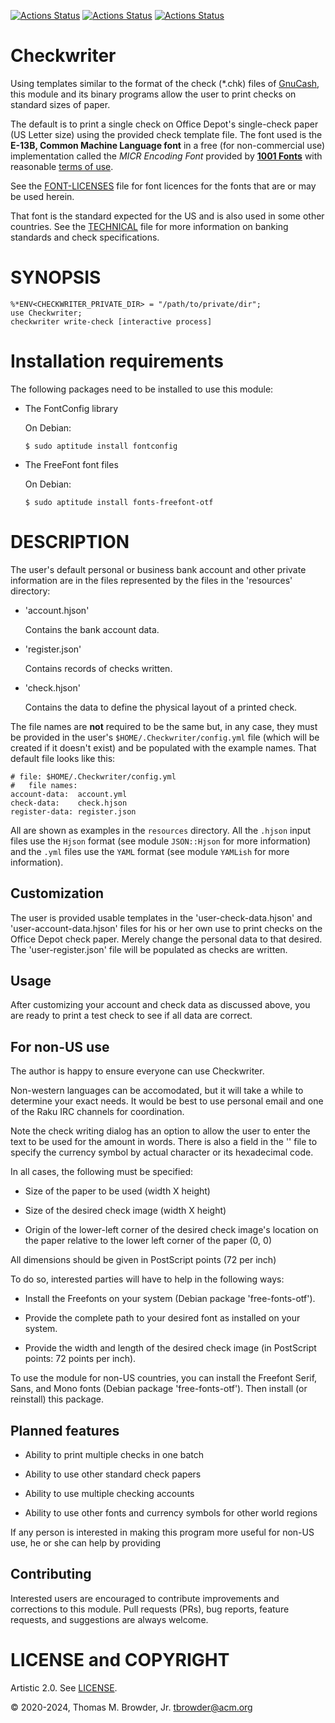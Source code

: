 [![Actions Status](https://github.com/tbrowder/Checkwriter/actions/workflows/linux.yml/badge.svg)](https://github.com/tbrowder/Checkwriter/actions) [![Actions Status](https://github.com/tbrowder/Checkwriter/actions/workflows/macos.yml/badge.svg)](https://github.com/tbrowder/Checkwriter/actions) [![Actions Status](https://github.com/tbrowder/Checkwriter/actions/workflows/windows-spec.yml/badge.svg)](https://github.com/tbrowder/Checkwriter/actions)

Checkwriter
===========

Using templates similar to the format of the check (*.chk) files of [GnuCash](https://gnucash.org), this module and its binary programs allow the user to print checks on standard sizes of paper.

The default is to print a single check on Office Depot's single-check paper (US Letter size) using the provided check template file. The font used is the **E-13B, Common Machine Language font** in a free (for non-commercial use) implementation called the *MICR Encoding Font* provided by **[1001 Fonts](https://www.1001fonts.com/micr-encoding-font.html#styles)** with reasonable [terms of use](https://www.1001fonts.com/licenses/general-font-usage-terms.html).

See the [FONT-LICENSES](./FONT-LICENSES.md) file for font licences for the fonts that are or may be used herein.

That font is the standard expected for the US and is also used in some other countries. See the [TECHNICAL](./TECHNICAL.md) file for more information on banking standards and check specifications.

SYNOPSIS
========



    %*ENV<CHECKWRITER_PRIVATE_DIR> = "/path/to/private/dir";
    use Checkwriter;
    checkwriter write-check [interactive process]

Installation requirements
=========================

The following packages need to be installed to use this module:

  * The FontConfig library

    On Debian:

        $ sudo aptitude install fontconfig

  * The FreeFont font files

    On Debian:

        $ sudo aptitude install fonts-freefont-otf

DESCRIPTION
===========



The user's default personal or business bank account and other private information are in the files represented by the files in the 'resources' directory:

  * 'account.hjson'

    Contains the bank account data.

  * 'register.json'

    Contains records of checks written.

  * 'check.hjson'

    Contains the data to define the physical layout of a printed check.

The file names are **not** required to be the same but, in any case, they must be provided in the user's `$HOME/.Checkwriter/config.yml` file (which will be created if it doesn't exist) and be populated with the example names. That default file looks like this:

    # file: $HOME/.Checkwriter/config.yml
    #   file names:
    account-data:  account.yml
    check-data:    check.hjson
    register-data: register.json

All are shown as examples in the `resources` directory. All the `.hjson` input files use the `Hjson` format (see module `JSON::Hjson` for more information) and the `.yml` files use the `YAML` format (see module `YAMLish` for more information).

Customization
-------------

The user is provided usable templates in the 'user-check-data.hjson' and 'user-account-data.hjson' files for his or her own use to print checks on the Office Depot check paper. Merely change the personal data to that desired. The 'user-register.json' file will be populated as checks are written.

Usage
-----

After customizing your account and check data as discussed above, you are ready to print a test check to see if all data are correct.

For non-US use
--------------

The author is happy to ensure everyone can use Checkwriter.

Non-western languages can be accomodated, but it will take a while to determine your exact needs. It would be best to use personal email and one of the Raku IRC channels for coordination.

Note the check writing dialog has an option to allow the user to enter the text to be used for the amount in words. There is also a field in the '' file to specify the currency symbol by actual character or its hexadecimal code.

In all cases, the following must be specified:

  * Size of the paper to be used (width X height)

  * Size of the desired check image (width X height)

  * Origin of the lower-left corner of the desired check image's location on the paper relative to the lower left corner of the paper (0, 0)

All dimensions should be given in PostScript points (72 per inch)

To do so, interested parties will have to help in the following ways:

  * Install the Freefonts on your system (Debian package 'free-fonts-otf').

  * Provide the complete path to your desired font as installed on your system.

  * Provide the width and length of the desired check image (in PostScript points: 72 points per inch).

To use the module for non-US countries, you can install the Freefont Serif, Sans, and Mono fonts (Debian package 'free-fonts-otf'). Then install (or reinstall) this package.

Planned features
----------------

  * Ability to print multiple checks in one batch

  * Ability to use other standard check papers

  * Ability to use multiple checking accounts

  * Ability to use other fonts and currency symbols for other world regions

If any person is interested in making this program more useful for non-US use, he or she can help by providing

Contributing
------------

Interested users are encouraged to contribute improvements and corrections to this module. Pull requests (PRs), bug reports, feature requests, and suggestions are always welcome.

LICENSE and COPYRIGHT
=====================

Artistic 2.0. See [LICENSE](./LICENSE).

© 2020-2024, Thomas M. Browder, Jr. <tbrowder@acm.org>

